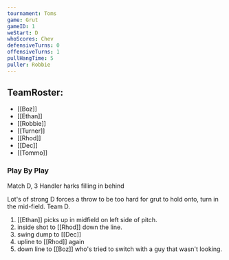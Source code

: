 ```yaml
---
tournament: Toms
game: Grut
gameID: 1
weStart: D
whoScores: Chev
defensiveTurns: 0
offensiveTurns: 1
pullHangTime: 5
puller: Robbie
---
```



## TeamRoster:
- [[Boz]]
- [[Ethan]]
- [[Robbie]]
- [[Turner]]
- [[Rhod]]
- [[Dec]]
- [[Tommo]]
### Play By Play

Match D, 3 Handler harks filling in behind

Lot's of strong D forces a throw to be too hard for grut to hold onto, turn in the mid-field. Team D. 

1. [[Ethan]] picks up in midfield on left side of pitch.
2. inside shot to [[Rhod]] down the line.
3. swing dump to [[Dec]]
4. upline to [[Rhod]] again
5. down line to [[Boz]] who's tried to switch with a guy that wasn't looking.